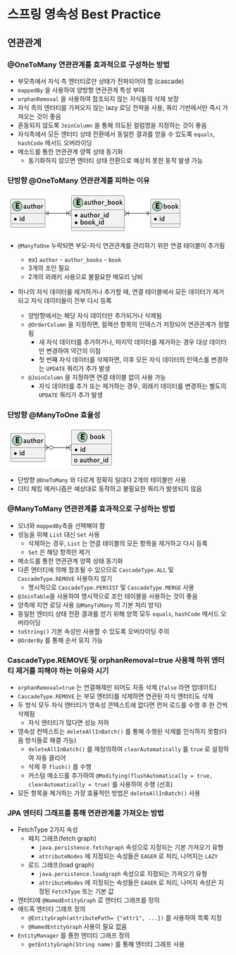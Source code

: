 # 스프링 영속성 Best Practice

## 연관관계

### @OneToMany 연관관계를 효과적으로 구성하는 방법

- 부모측에서 자식 측 엔터티로만 상태가 전파되어야 함 (cascade)
- `mappedBy` 을 사용하여 양방향 연관관계 특성 부여
- `orphanRemoval` 을 사용하여 참조되지 않는 자식들의 삭제 보장
- 자식 측의 엔터티를 가져오지 않는 lazy 로딩 전략을  사용, 쿼리 기반에서만 즉시 가져오는 것이 좋음
- 혼동되지 않도록 `JoinColumn` 을 통해 의도된 컬럼명을 지정하는 것이 좋음
- 자식측에서 모든 엔터티 상태 전환에서 동일한 결과를 얻을 수 있도록 `equals`, `hashCode` 메서드 오버라이딩
- 메소드를 통한 연관관계 양쪽 상태 동기화
  - 동기화하지 않으면 엔터티 상태 전환으로 예상치 못한 동작 발생 가능

### 단방향 @OneToMany 연관관계를 피하는 이유

![author-book-one-to-many-unidirectional](./image/author-book-one-to-many-unidirectional.png)

- `@ManyToOne` 누락되면 부모-자식 연관관계를 관리하기 위한 연결 테이블이 추가됨
  - ex) `author` - `author_books` - `book`
  - 3개의 조인 필요
  - 2개의 외래키 사용으로 불필요한 메모리 낭비

- 하나의 자식 데이터를 제거하거나 추가할 때, 연결 테이블에서 모든 데이터가 제거되고 자식 데이터들이 전부 다시 등록
  - 양방향에서는 해당 자식 데이터만 추가되거나 삭제됨
  - `@OrderColumn` 을 지정하면, 컬렉션 항목의 인덱스가 저장되어 연관관계가 정렬됨
    - 새 자식 데이터를 추가하거나, 마지막 데이터를 제거하는 경우 대상 데이터만 변경하여 약간의 이점
    - 첫 번째 자식 데이터를 삭제하면, 이후 모든 자식 데이터의 인덱스를 변경하는 `UPDATE` 쿼리가 추가 발생
  - `@JoinColumn` 을 지정하면 연결 테이블 없이 사용 가능
    - 자식 데이터를 추가 또는 제거하는 경우, 외래키 데이터를 변경하는 별도의 `UPDATE` 쿼리가 추가 발생

### 단방향 @ManyToOne 효율성

![author-book-many-to-one-unidirectional.png](./image/author-book-many-to-one-unidirectional.png)

- 단방향 `@OneToMany` 와 다르게 정확히 일대다 2개의 테이블만 사용
- 더티 체킹 메커니즘은 예상대로 동작하고 불필요한 쿼리가 발생되지 않음

### @ManyToMany 연관관계를 효과적으로 구성하는 방법

- 오너와 `mappedBy`측을 선택해야 함
- 성능을 위해 `List` 대신 `Set` 사용
  - 삭제하는 경우, `List` 는 연결 테이블의 모든 항목을 제거하고 다시 등록
  - `Set` 은 해당 항목만 제거
- 메소드를 통한 연관관계 양쪽 상태 동기화
- 다른 엔터티에 의해 참조될 수 있으므로 `CascadeType.ALL` 및 `CascadeType.REMOVE` 사용하지 않기
  - 명시적으로 `CascadeType.PERSIST` 및 `CascadeType.MERGE` 사용
- `@JoinTable`을 사용하여 명시적으로 조인 테이블을 사용하는 것이 좋음
- 양측에 지연 로딩 사용 (`@ManyToMany` 의 기본 처리 방식)
- 동일한 엔터티 상태 전환 결과를 얻기 위해 양쯕 모두 `equals`, `hashCode` 메서드 오버라이딩
- `toString()` 기본 속성만 사용할 수 있도록 오버라이딩 주의
- `@OrderBy` 를 통해 순서 유지 가능

### CascadeType.REMOVE 및 orphanRemoval=true 사용해 하위 엔터티 제거를 피해야 하는 이유와 시기

- `orphanRemoval=true` 는 연결해제만 되어도 자동 삭제 (`false` 라면 업데이트)
- `CascadeType.REMOVE` 는 부모 엔터티를 삭제하면 연관된 자식 엔터티도 삭제
- 두 방식 모두 자식 엔터티가 영속성 콘텍스트에 없다면 먼저 로드를 수행 후 한 건씩 삭제됨
  - 자식 엔터티가 많다면 성능 저하
- 영속성 컨텍스트는 `deleteAllInBatch()` 를 통해 수행된 삭제를 인식하지 못함(다음 방식들로 해결 가능)
  - `deleteAllInBatch()` 를 재정의하여 `clearAutomatically` 를 `true` 로 설정하여 자동 클리어
  - 삭제 후 `flush()` 를 수행
  - 커스텀 메소드를 추가하여 `@Modifying(flushAutomatically = true, clearAutomatically = true)` 를 사용하여 수행 (선호)
- 모든 항목을 제거하는 가장 효율적인 방법은 `deleteAllInBatch()` 사용

### JPA 엔터티 그래프를 통해 연관관계를 가져오는 방법

- FetchType 2가지 속성
  - 페치 그래프(fetch graph)
    - `java.persistence.fetchgraph` 속성으로 지정되는 기본 가져오기 유형
    - `attributeNodes` 에 지정되는 속성들은 `EAGER` 로 처리, 나머지는 `LAZY`
  - 로드 그래프(load graph)
    - `java.persistence.loadgraph` 속성으로 지정되는 가져오기 유형
    - `attributeNodes` 에 지정되는 속성들은 `EAGER` 로 처리, 나머지 속성은 지정된 `FetchType` 또는 기본 값
- 엔터티에 `@NamedEntityGraph` 로 엔터티 그래프를 정의
- 애드혹 엔터티 그래프 정의
  - `@EntityGraph(attributePath= {"attr1", ...})` 를 사용하여 목록 지정
  - `@NamedEntityGraph` 사용이 필요 없음
- `EntityManager` 를 통한 엔터티 그래프 정의
  - `getEntityGraph(String name)` 를 통해 엔터티 그래프 사용

  